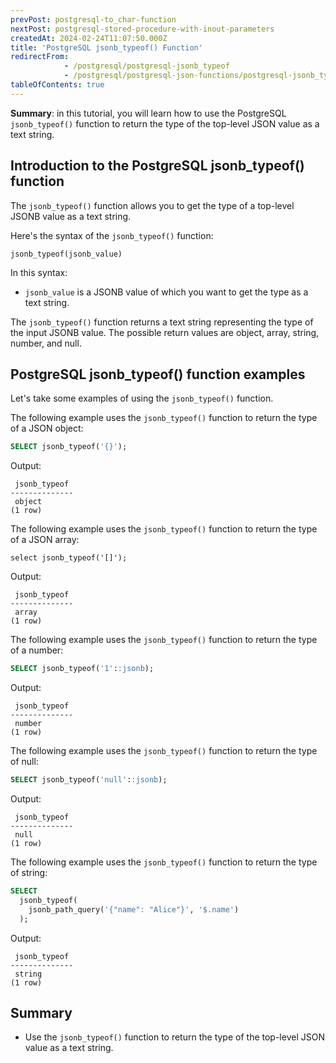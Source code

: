 ```yaml
---
prevPost: postgresql-to_char-function
nextPost: postgresql-stored-procedure-with-inout-parameters
createdAt: 2024-02-24T11:07:50.000Z
title: 'PostgreSQL jsonb_typeof() Function'
redirectFrom:
            - /postgresql/postgresql-jsonb_typeof 
            - /postgresql/postgresql-json-functions/postgresql-jsonb_typeof
tableOfContents: true
---
```



**Summary**: in this tutorial, you will learn how to use the PostgreSQL `jsonb_typeof()` function to return the type of the top-level JSON value as a text string.

## Introduction to the PostgreSQL jsonb_typeof() function

The `jsonb_typeof()` function allows you to get the type of a top-level JSONB value as a text string.

Here's the syntax of the `jsonb_typeof()` function:

```
jsonb_typeof(jsonb_value)
```

In this syntax:

- `jsonb_value` is a JSONB value of which you want to get the type as a text string.

The `jsonb_typeof()` function returns a text string representing the type of the input JSONB value. The possible return values are object, array, string, number, and null.

## PostgreSQL jsonb_typeof() function examples

Let's take some examples of using the `jsonb_typeof()` function.

The following example uses the `jsonb_typeof()` function to return the type of a JSON object:

```sql
SELECT jsonb_typeof('{}');
```

Output:

```
 jsonb_typeof
--------------
 object
(1 row)
```

The following example uses the `jsonb_typeof()` function to return the type of a JSON array:

```
select jsonb_typeof('[]');
```

Output:

```
 jsonb_typeof
--------------
 array
(1 row)
```

The following example uses the `jsonb_typeof()` function to return the type of a number:

```sql
SELECT jsonb_typeof('1'::jsonb);
```

Output:

```
 jsonb_typeof
--------------
 number
(1 row)
```

The following example uses the `jsonb_typeof()` function to return the type of null:

```sql
SELECT jsonb_typeof('null'::jsonb);
```

Output:

```
 jsonb_typeof
--------------
 null
(1 row)
```

The following example uses the `jsonb_typeof()` function to return the type of string:

```sql
SELECT
  jsonb_typeof(
    jsonb_path_query('{"name": "Alice"}', '$.name')
  );
```

Output:

```
 jsonb_typeof
--------------
 string
(1 row)
```

## Summary

- Use the `jsonb_typeof()` function to return the type of the top-level JSON value as a text string.
